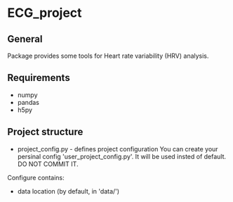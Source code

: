 # ECG_project

## General

Package provides some tools for Heart rate variability (HRV) analysis.

## Requirements

* numpy
* pandas
* h5py


## Project structure

* project_config.py - defines project configuration 
 You can create your persinal config 'user_project_config.py'. It will be used insted of default. DO NOT COMMIT IT.

 Configure contains:
 * data location (by default, in 'data/')